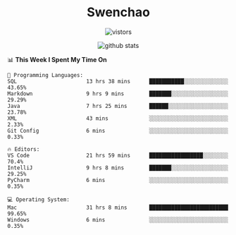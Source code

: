 <h1 align="center">Swenchao</h3>

<p align="center">
  <img src="https://visitor-badge.glitch.me/badge?page_id=Swenchao" alt="vistors" />
</p>

<p align="center">
  <img src="https://github-readme-stats.vercel.app/api?username=Swenchao&count_private=true&show_icons=true&theme=vue-dark&hide_title=true" alt="github stats" />
</p>

<!--START_SECTION:waka-->
📊 **This Week I Spent My Time On** 

```text
💬 Programming Languages: 
SQL                      13 hrs 38 mins      ███████████░░░░░░░░░░░░░░   43.65% 
Markdown                 9 hrs 9 mins        ███████░░░░░░░░░░░░░░░░░░   29.29% 
Java                     7 hrs 25 mins       ██████░░░░░░░░░░░░░░░░░░░   23.78% 
XML                      43 mins             ░░░░░░░░░░░░░░░░░░░░░░░░░   2.33% 
Git Config               6 mins              ░░░░░░░░░░░░░░░░░░░░░░░░░   0.33%

🔥 Editors: 
VS Code                  21 hrs 59 mins      █████████████████░░░░░░░░   70.4% 
IntelliJ                 9 hrs 8 mins        ███████░░░░░░░░░░░░░░░░░░   29.25% 
PyCharm                  6 mins              ░░░░░░░░░░░░░░░░░░░░░░░░░   0.35%

💻 Operating System: 
Mac                      31 hrs 8 mins       █████████████████████████   99.65% 
Windows                  6 mins              ░░░░░░░░░░░░░░░░░░░░░░░░░   0.35%

```


<!--END_SECTION:waka-->
